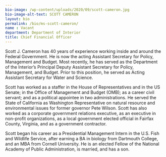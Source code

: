 ```yaml
---
bio-image: /wp-content/uploads/2020/09/scott-cameron.jpg
bio-image-alt-text: SCOTT CAMERON
layout: bio
permalink: /bio/ms-scott-cameron/
name : Vacant
department: Department of Interior
title: Chief Financial Officer
---
```

Scott J. Cameron has 40 years of experience working inside and around the Federal Government. He is now the acting Assistant Secretary for Policy, Management and Budget.  Most recently, he has served as the Department of the Interior’s Principal Deputy Assistant Secretary for Policy, Management, and Budget. Prior to this position, he served as Acting Assistant Secretary for Water and Science.  

Scott has worked as a staffer in the House of Representatives and in the US Senate; in the Office of Management and Budget (OMB); as a career civil servant; and as a political appointee in two administrations. He served the State of California as Washington Representative on natural resource and environmental issues for former governor Pete Wilson. Scott has also worked as a corporate government relations executive, as an executive in non-profit organizations, as a local government elected official in Fairfax County, Virginia, and as a government contractor. 

Scott began his career as a Presidential Management Intern in the U.S. Fish and Wildlife Service, after earning a BA in biology from Dartmouth College, and an MBA from Cornell University.  He is an elected Fellow of the National Academy of Public Administration, is married, and has a son.
